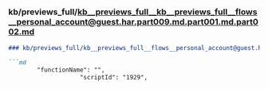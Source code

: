 ### kb/previews_full/kb__previews_full__kb__previews_full__flows__personal_account@guest.har.part009.md.part001.md.part002.md

```md
### kb/previews_full/kb__previews_full__flows__personal_account@guest.har.part009.md.part001.md (part 002)

```md
        "functionName": "",
                    "scriptId": "1929",
                
```

```

```
